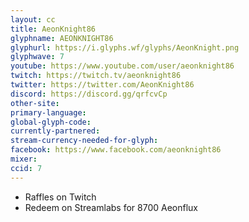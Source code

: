 ```yaml
---
layout: cc
title: AeonKnight86
glyphname: AEONKNIGHT86
glyphurl: https://i.glyphs.wf/glyphs/AeonKnight.png
glyphwave: 7
youtube: https://www.youtube.com/user/aeonknight86
twitch: https://twitch.tv/aeonknight86
twitter: https://twitter.com/AeonKnight86
discord: https://discord.gg/qrfcvCp
other-site: 
primary-language: 
global-glyph-code: 
currently-partnered: 
stream-currency-needed-for-glyph: 
facebook: https://www.facebook.com/aeonknight86
mixer: 
ccid: 7
---
```

* Raffles on Twitch
* Redeem on Streamlabs for 8700 Aeonflux
